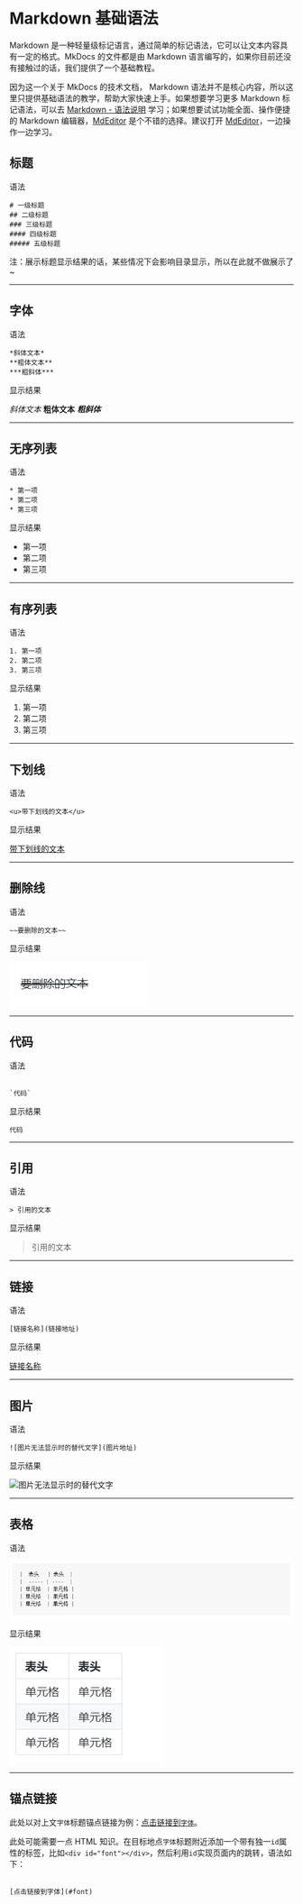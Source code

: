 # Markdown 基础语法

Markdown 是一种轻量级标记语言，通过简单的标记语法，它可以让文本内容具有一定的格式。MkDocs 的文件都是由 Markdown 语言编写的，如果你目前还没有接触过的话，我们提供了一个基础教程。

因为这一个关于 MkDocs 的技术文档， Markdown 语法并不是核心内容，所以这里只提供基础语法的教学，帮助大家快速上手。如果想要学习更多 Markdown 标记语法，可以去 [Markdown - 语法说明](http://www.markdown.cn/) 学习；如果想要试试功能全面、操作便捷的 Markdown 编辑器，[MdEditor](https://www.mdeditor.com/) 是个不错的选择。建议打开 [MdEditor](https://www.mdeditor.com/)，一边操作一边学习。

## 标题

语法
```
# 一级标题
## 二级标题
### 三级标题
#### 四级标题
##### 五级标题
```

注：展示标题显示结果的话，某些情况下会影响目录显示，所以在此就不做展示了~

---

<div id="font"></div>

## 字体

语法

```
*斜体文本*
**粗体文本**
***粗斜体***
```

显示结果

*斜体文本* **粗体文本**
***粗斜体***

---

## 无序列表

语法

```
* 第一项
* 第二项
* 第三项
```

显示结果

* 第一项
* 第二项
* 第三项

---

## 有序列表

语法

```
1. 第一项
2. 第二项
3. 第三项
```

显示结果

1. 第一项
2. 第二项
3. 第三项

---

## 下划线

语法

```
<u>带下划线的文本</u>
```

显示结果

<u>带下划线的文本</u>

---

## 删除线

语法

```
~~要删除的文本~~
```

显示结果

![line-throught](line-through.png)

---

## 代码

语法
```

`代码`
```

显示结果

`代码`

---

## 引用

语法

```
> 引用的文本
```

显示结果

> 引用的文本

---

## 链接

语法

```
[链接名称](链接地址)
```

显示结果

[链接名称](链接地址)

---

## 图片

语法

```
![图片无法显示时的替代文字](图片地址)
```

显示结果

![图片无法显示时的替代文字](图片地址)

---

## 表格

语法

![list](list.png)


显示结果

![list-result](list-result.png)


---

## 锚点链接

此处以对上文`字体`标题锚点链接为例：[点击链接到`字体`](#font)。

此处可能需要一点 HTML 知识。在目标地点`字体`标题附近添加一个带有独一`id`属性的标签，比如`<div id="font"></div>`，然后利用`id`实现页面内的跳转，语法如下：
```

[点击链接到字体](#font)
```
